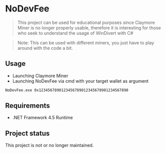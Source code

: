 # NoDevFee

> This project can be used for educational purposes since Claymore Miner is no longer properly usable, therefore it is interesting for those who seek to understand the usage of WinDivert with C#

> Note: This can be used with different miners, you just have to play around with the code a bit.
> 

## Usage

- Launching Claymore Miner
- Launching NoDevFee via cmd with your target wallet as argument

```bash
NoDevFee.exe 0x1234567890123456789012345678901234567890
```

## Requirements

- .NET Framework 4.5 Runtime

## Project status
This project is not or no longer maintained.
